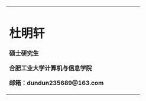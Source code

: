 <table border="0">
  <tr>
    <td width="75%">
      <h1>杜明轩</h1>
      <p><b>硕士研究生</b></p>
      <p><b>合肥工业大学计算机与信息学院</b></p>
      <p><b>邮箱：dundun235689@163.com</b></p>
    </td>     
    </td>
  </tr>
</table>
